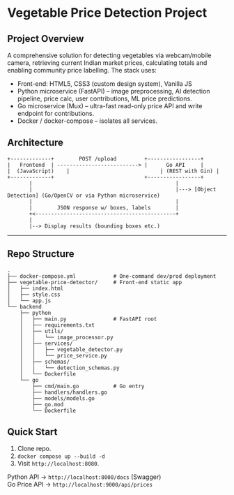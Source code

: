 # Vegetable Price Detection Project

## Project Overview
A comprehensive solution for detecting vegetables via webcam/mobile camera, retrieving current Indian market prices, calculating totals and enabling community price labelling. The stack uses:

* Front-end: HTML5, CSS3 (custom design system), Vanilla JS
* Python microservice (FastAPI) – image preprocessing, AI detection pipeline, price calc, user contributions, ML price predictions.
* Go microservice (Mux) – ultra-fast read-only price API and write endpoint for contributions.
* Docker / docker-compose – isolates all services.

## Architecture

```text
+-------------+        POST /upload         +-----------------+
|   Frontend  | --------------------------> |      Go API     |
|  (JavaScript)    |                             | (REST with Gin) |
+-------------+                             +-----------------+
       |                                              |
       |                                              |---> [Object Detection] (Go/OpenCV or via Python microservice)
       |                                              |
       |        JSON response w/ boxes, labels        |
       +<---------------------------------------------+
       |
       |--> Display results (bounding boxes etc.)
```
---

## Repo Structure
```
.
├── docker-compose.yml            # One-command dev/prod deployment
├── vegetable-price-detector/     # Front-end static app
│   ├── index.html
│   ├── style.css
│   └── app.js
└── backend
    ├── python
    │   ├── main.py               # FastAPI root
    │   ├── requirements.txt
    │   ├── utils/
    │   │   └── image_processor.py
    │   ├── services/
    │   │   ├── vegetable_detector.py
    │   │   └── price_service.py
    │   ├── schemas/
    │   │   └── detection_schemas.py
    │   └── Dockerfile
    └── go
        ├── cmd/main.go           # Go entry
        ├── handlers/handlers.go
        ├── models/models.go
        ├── go.mod
        └── Dockerfile
```

## Quick Start
1. Clone repo.
2. `docker compose up --build -d`
3. Visit `http://localhost:8080`.

Python API → `http://localhost:8000/docs` (Swagger)  
Go Price API → `http://localhost:9000/api/prices`


